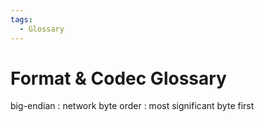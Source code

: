 ```yaml
---
tags:
  - Glossary
---
```


# Format & Codec Glossary

big-endian
: network byte order
: most significant byte first
